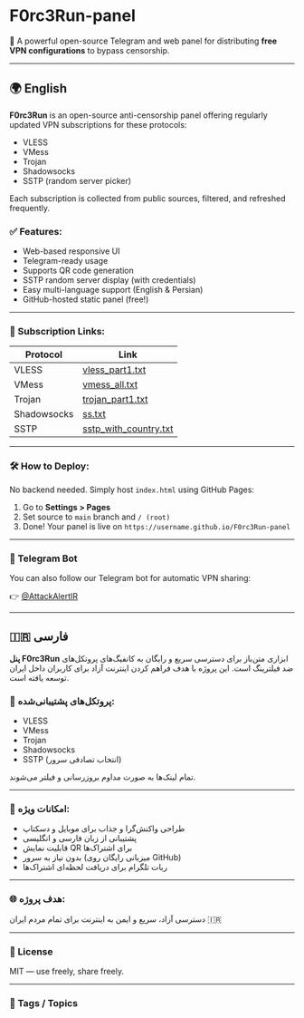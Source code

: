 # F0rc3Run-panel

💠 A powerful open-source Telegram and web panel for distributing **free VPN configurations** to bypass censorship.

---

## 🌍 English

**F0rc3Run** is an open-source anti-censorship panel offering regularly updated VPN subscriptions for these protocols:

- VLESS
- VMess
- Trojan
- Shadowsocks
- SSTP (random server picker)

Each subscription is collected from public sources, filtered, and refreshed frequently.

### ✅ Features:
- Web-based responsive UI
- Telegram-ready usage
- Supports QR code generation
- SSTP random server display (with credentials)
- Easy multi-language support (English & Persian)
- GitHub-hosted static panel (free!)

---

### 🔗 Subscription Links:

| Protocol      | Link                                                                 |
|---------------|----------------------------------------------------------------------|
| VLESS         | [vless_part1.txt](https://raw.githubusercontent.com/F0rc3Run/F0rc3Run/refs/heads/main/splitted-by-protocol/vless/vless_part1.txt) |
| VMess         | [vmess_all.txt](https://raw.githubusercontent.com/F0rc3Run/F0rc3Run/refs/heads/main/data/vmess_all.txt) |
| Trojan        | [trojan_part1.txt](https://raw.githubusercontent.com/F0rc3Run/F0rc3Run/refs/heads/main/splitted-by-protocol/trojan/trojan_part1.txt) |
| Shadowsocks   | [ss.txt](https://raw.githubusercontent.com/F0rc3Run/F0rc3Run/refs/heads/main/splitted-by-protocol/ss/ss.txt) |
| SSTP          | [sstp_with_country.txt](https://raw.githubusercontent.com/F0rc3Run/F0rc3Run/refs/heads/main/sstp-configs/sstp_with_country.txt) |

---

### 🛠 How to Deploy:

No backend needed. Simply host `index.html` using GitHub Pages:

1. Go to **Settings > Pages**
2. Set source to `main` branch and `/ (root)`
3. Done! Your panel is live on `https://username.github.io/F0rc3Run-panel`

---

### 📢 Telegram Bot

You can also follow our Telegram bot for automatic VPN sharing:

👉 [@AttackAlertIR](https://t.me/AttackAlertIR)

---

## 🇮🇷 فارسی

**پنل F0rc3Run** ابزاری متن‌باز برای دسترسی سریع و رایگان به کانفیگ‌های پروتکل‌های ضد فیلترینگ است. این پروژه با هدف فراهم کردن اینترنت آزاد برای کاربران داخل ایران توسعه یافته است.

### 📌 پروتکل‌های پشتیبانی‌شده:

- VLESS
- VMess
- Trojan
- Shadowsocks
- SSTP (انتخاب تصادفی سرور)

تمام لینک‌ها به صورت مداوم بروزرسانی و فیلتر می‌شوند.

---

### 📲 امکانات ویژه:

- طراحی واکنش‌گرا و جذاب برای موبایل و دسکتاپ
- پشتیبانی از زبان فارسی و انگلیسی
- قابلیت نمایش QR برای اشتراک‌ها
- بدون نیاز به سرور (میزبانی رایگان روی GitHub)
- ربات تلگرام برای دریافت لحظه‌ای اشتراک‌ها

---

### 🌐 هدف پروژه:

دسترسی آزاد، سریع و ایمن به اینترنت برای تمام مردم ایران 🇮🇷

---

### 🧩 License

MIT — use freely, share freely.

---

### 🔖 Tags / Topics

